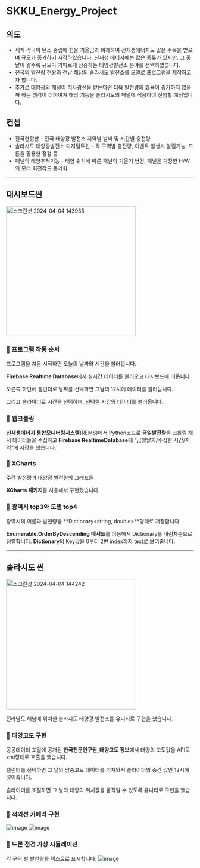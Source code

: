 # SKKU_Energy_Project

## 의도
+ 세계 각국이 탄소 중립에 힘을 기울임과 비례하여 신재생에너지도 많은 주목을 받으며 규모가 증가하기 시작하였습니다. 신재생 에너지에는 많은 종류가 있지만, 그 중 날이 갈수록 규모가 가파르게 상승하는 태양광발전소 분야를 선택하였습니다.
+ 전국의 발전량 현황과 전남 해남의 솔라시도 발전소를 모델로 프로그램을 제작하고자 합니다.
+ 추가로 태양광의 패널이 직사광선을 받는다면 더욱 발전량의 효율이 증가하지 않을까 하는 생각이 더하여져 해당 기능을 솔라시도의 패널에 적용하여 진행할 예정입니다.

## 컨셉
+ 전국현황판 - 전국 태양광 발전소 지역별 날짜 및 시간별 충전량
+ 솔라시도 태양광발전소 디지털트윈 - 각 구역별 충전량, 이벤트 발생시 알림기능, 드론을 활용한 점검 등
+ 패널의 태양추적기능 - 태양 위치에 따른 패널의 기울기 변경, 패널을 가장한 H/W의 모터 회전각도 동기화

* * *
## 대시보드씬

<img width="348" alt="스크린샷 2024-04-04 143935" src="https://github.com/YoungKwang-Kim/SKKU_SolarPower_Project/assets/54823568/5627d0f1-02b1-4d58-a641-aacfc1401a3c">

### 🔵 프로그램 작동 순서

프로그램을 처음 시작하면 오늘의 날짜와 시간을 불러옵니다. 

**Firebase Realtime Database**에서 실시간 데이터를 불러오고 대시보드에 띄웁니다.

오른쪽 하단에 캘린더로 날짜를 선택하면 그날의 12시에 데이터를 불러옵니다.

그리고 슬라이더로 시간을 선택하며, 선택한 시간의 데이터를 불러옵니다.

### 🔵 웹크롤링

__신재생에너지__ __통합모니터링시스템__(REMS)에서 Python코드로 **금일발전량**을 크롤링 해서 데이터들을 수집하고 **Firebase RealtimeDatabase**에 "금일날짜/수집한 시간/지역"에 저장을 했습니다.

### 🔵 XCharts

주간 발전량과 태양광 발전량의 그래프들

**XCharts 패키지**를 사용해서 구현했습니다.

### 🔵 광역시 top3와 도별 top4

광역시의 이름과 발전량을 **Dictionary<string, double>**형태로 저장합니다.

**Enumerable.OrderByDescending 메서드**를 이용해서 Dictionary를 내림차순으로 정렬합니다.
**Dictionary**의 Key값을 0부터 2번 index까지 text로 보여줍니다.

* * *
## 솔라시도 씬
<img width="349" alt="스크린샷 2024-04-04 144242" src="https://github.com/YoungKwang-Kim/SKKU_SolarPower_Project/assets/54823568/5ca38e8d-2eba-4b1d-b83e-0884726c21e3">

전라남도 해남에 위치한 솔라시도 태양광 발전소를 유니티로 구현을 했습니다.

### 🔵 태양고도 구현

공공데이터 포털에 공개된 **한국천문연구원_태양고도 정보**에서 태양의 고도값을 API로 xml형태로 호출을 했습니다.

캘린더를 선택하면 그 날의 남중고도 데이터를 가져와서 슬라이더의 중간 값인 12시에 넣어줍니다.

슬라이더를 조절하면 그 날의 태양의 위치값을 움직일 수 있도록 유니티로 구현을 했습니다.

### 🔵 적외선 카메라 구현
![image](https://github.com/YoungKwang-Kim/SKKU_SolarPower_Project/assets/54823568/66dc333a-9ce7-4cd6-a212-bcd76784b3c5)
![image](https://github.com/YoungKwang-Kim/SKKU_SolarPower_Project/assets/54823568/1322c686-4f86-4c97-a65b-832b36b51525)

### 🔵 드론 점검 가상 시뮬레이션

각 구역 별 발전량을 텍스트로 표시합니다.
![image](https://github.com/YoungKwang-Kim/SKKU_SolarPower_Project/assets/54823568/d5ed5c4b-a576-4ef8-9b2e-080c6888ab17)

